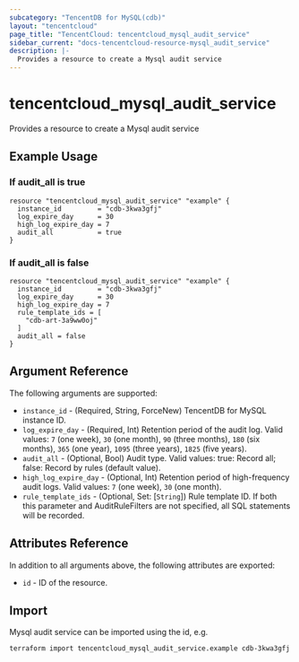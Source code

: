 ```yaml
---
subcategory: "TencentDB for MySQL(cdb)"
layout: "tencentcloud"
page_title: "TencentCloud: tencentcloud_mysql_audit_service"
sidebar_current: "docs-tencentcloud-resource-mysql_audit_service"
description: |-
  Provides a resource to create a Mysql audit service
---
```


# tencentcloud_mysql_audit_service

Provides a resource to create a Mysql audit service

## Example Usage

### If audit_all is true

```hcl
resource "tencentcloud_mysql_audit_service" "example" {
  instance_id         = "cdb-3kwa3gfj"
  log_expire_day      = 30
  high_log_expire_day = 7
  audit_all           = true
}
```

### If audit_all is false

```hcl
resource "tencentcloud_mysql_audit_service" "example" {
  instance_id         = "cdb-3kwa3gfj"
  log_expire_day      = 30
  high_log_expire_day = 7
  rule_template_ids = [
    "cdb-art-3a9ww0oj"
  ]
  audit_all = false
}
```

## Argument Reference

The following arguments are supported:

* `instance_id` - (Required, String, ForceNew) TencentDB for MySQL instance ID.
* `log_expire_day` - (Required, Int) Retention period of the audit log. Valid values:  `7` (one week), `30` (one month), `90` (three months), `180` (six months), `365` (one year), `1095` (three years), `1825` (five years).
* `audit_all` - (Optional, Bool) Audit type. Valid values: true: Record all; false: Record by rules (default value).
* `high_log_expire_day` - (Optional, Int) Retention period of high-frequency audit logs. Valid values:  `7` (one week), `30` (one month).
* `rule_template_ids` - (Optional, Set: [`String`]) Rule template ID. If both this parameter and AuditRuleFilters are not specified, all SQL statements will be recorded.

## Attributes Reference

In addition to all arguments above, the following attributes are exported:

* `id` - ID of the resource.



## Import

Mysql audit service can be imported using the id, e.g.

```
terraform import tencentcloud_mysql_audit_service.example cdb-3kwa3gfj
```

